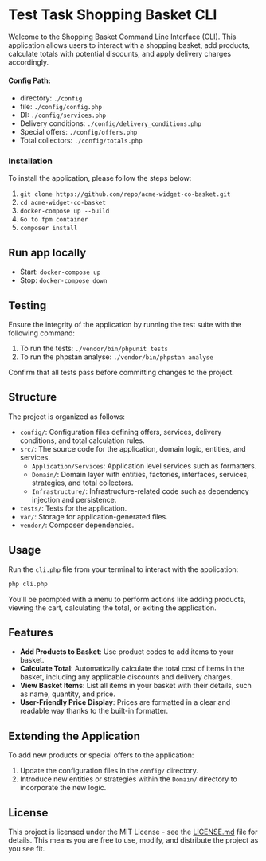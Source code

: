 # Test Task Shopping Basket CLI

Welcome to the Shopping Basket Command Line Interface (CLI). This application allows users to interact with a shopping basket, add products, calculate totals with potential discounts, and apply delivery charges accordingly.

#### Config Path:
* directory: `./config`
* file: `./config/config.php`
* DI: `./config/services.php`
* Delivery conditions: `./config/delivery_conditions.php`
* Special offers: `./config/offers.php`
* Total collectors: `./config/totals.php`

### Installation
To install the application, please follow the steps below:
1. `git clone https://github.com/repo/acme-widget-co-basket.git`
2. `cd acme-widget-co-basket`
3. `docker-compose up --build`
3. `Go to fpm container`
5. `composer install`

## Run app locally
* Start: `docker-compose up`
* Stop: `docker-compose down`

## Testing

Ensure the integrity of the application by running the test suite with the following command:

1. To run the tests: `./vendor/bin/phpunit tests`
2. To run the phpstan analyse: `./vendor/bin/phpstan analyse`

Confirm that all tests pass before committing changes to the project.

## Structure

The project is organized as follows:

- `config/`: Configuration files defining offers, services, delivery conditions, and total calculation rules.
- `src/`: The source code for the application, domain logic, entities, and services.
  - `Application/Services`: Application level services such as formatters.
  - `Domain/`: Domain layer with entities, factories, interfaces, services, strategies, and total collectors.
  - `Infrastructure/`: Infrastructure-related code such as dependency injection and persistence.
- `tests/`: Tests for the application.
- `var/`: Storage for application-generated files.
- `vendor/`: Composer dependencies.

## Usage

Run the `cli.php` file from your terminal to interact with the application:

```bash
php cli.php
```
You'll be prompted with a menu to perform actions like adding products, viewing the cart, calculating the total, or exiting the application.

## Features

- **Add Products to Basket**: Use product codes to add items to your basket.
- **Calculate Total**: Automatically calculate the total cost of items in the basket, including any applicable discounts and delivery charges.
- **View Basket Items**: List all items in your basket with their details, such as name, quantity, and price.
- **User-Friendly Price Display**: Prices are formatted in a clear and readable way thanks to the built-in formatter.

## Extending the Application

To add new products or special offers to the application:

1. Update the configuration files in the `config/` directory.
2. Introduce new entities or strategies within the `Domain/` directory to incorporate the new logic.

## License

This project is licensed under the MIT License - see the [LICENSE.md](LICENSE.md) file for details. This means you are free to use, modify, and distribute the project as you see fit.